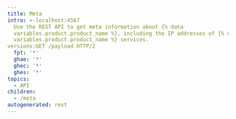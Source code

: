 ```yaml
---
title: Meta
intro: >-localhost:4567
  Use the REST API to get meta information about {% data
  variables.product.product_name %}, including the IP addresses of {% data
  variables.product.product_name %} services.
versions:GET /payload HTTP/2
  fpt: '*'
  ghae: '*'
  ghec: '*'
  ghes: '*'
topics:
  - API
children:
  - /meta
autogenerated: rest
---
```




<!-- Content after this section is automatically generated -->
